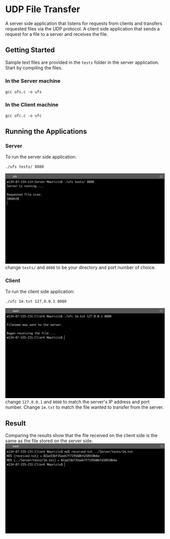 # UDP File Transfer

A server side application that listens for requests from clients and transfers requested files via the UDP protocol. A client side application that sends a request for a file to a server and receives the file.

## Getting Started
Sample text files are provided in the ```tests``` folder in the server application.
Start by compiling the files.

### In the Server machine
```
gcc ufs.c -o ufs
```
### In the Client machine
```
gcc ufc.c -o ufc
```

## Running the Applications
### Server
To run the server side application:
```
./ufs tests/ 8080
```
![Alt text](SShots/server.png)
change ```tests/``` and ```8080``` to be your directory and port number of choice.

### Client
To run the client side application:
```
./ufc 1m.txt 127.0.0.1 8080
```
![Alt text](SShots/client.png)
change ```127.0.0.1``` and ```8080``` to match the server's IP address and port number. Change ```1m.txt``` to match the file wanted to transfer from the server.

## Result
Comparing the results show that the file received on the client side is the same as the file stored on the server side.
![Alt text](SShots/results.png)
